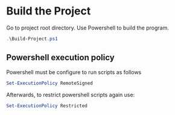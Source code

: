 # Build the Project

Go to project root directory. Use Powershell to build the program.

```powershell
.\Build-Project.ps1
```

## Powershell execution policy

Powershell must be configure to run scripts as follows

```powershell
Set-ExecutionPolicy RemoteSigned
```

Afterwards, to restrict powershell scripts again use:


```powershell
Set-ExecutionPolicy Restricted
```
